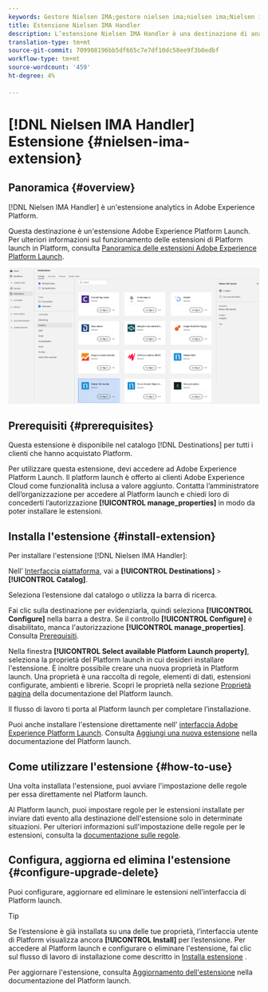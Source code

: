 ```yaml
---
keywords: Gestore Nielsen IMA;gestore nielsen ima;nielsen ima;Nielsen ima;Nielsen ima;Nielsen IMA
title: Estensione Nielsen IMA Handler
description: L’estensione Nielsen IMA Handler è una destinazione di analisi in Adobe Experience Platform. Per ulteriori informazioni sulla funzionalità di estensione, consulta la pagina dell'estensione in Adobe Exchange.
translation-type: tm+mt
source-git-commit: 709908196bb5df665c7e7df10dc58ee9f3b0edbf
workflow-type: tm+mt
source-wordcount: '459'
ht-degree: 4%

---
```



# [!DNL Nielsen IMA Handler] Estensione {#nielsen-ima-extension}

## Panoramica {#overview}

[!DNL Nielsen IMA Handler] è un&#39;estensione analytics in Adobe Experience Platform.

Questa destinazione è un&#39;estensione Adobe Experience Platform Launch. Per ulteriori informazioni sul funzionamento delle estensioni di Platform launch in Platform, consulta [Panoramica delle estensioni Adobe Experience Platform Launch](../launch-extensions/overview.md).

![Estensione Nielsen IMA Handler](../../assets/catalog/analytics/nielsen-ima/catalog.png)

## Prerequisiti {#prerequisites}

Questa estensione è disponibile nel catalogo [!DNL Destinations] per tutti i clienti che hanno acquistato Platform.

Per utilizzare questa estensione, devi accedere ad Adobe Experience Platform Launch. Il platform launch è offerto ai clienti Adobe Experience Cloud come funzionalità inclusa a valore aggiunto. Contatta l’amministratore dell’organizzazione per accedere al Platform launch e chiedi loro di concederti l’autorizzazione **[!UICONTROL manage_properties]** in modo da poter installare le estensioni.

## Installa l&#39;estensione {#install-extension}

Per installare l&#39;estensione [!DNL Nielsen IMA Handler]:

Nell’ [Interfaccia piattaforma](http://platform.adobe.com/), vai a **[!UICONTROL Destinations]** > **[!UICONTROL Catalog]**.

Seleziona l’estensione dal catalogo o utilizza la barra di ricerca.

Fai clic sulla destinazione per evidenziarla, quindi seleziona **[!UICONTROL Configure]** nella barra a destra. Se il controllo **[!UICONTROL Configure]** è disabilitato, manca l&#39;autorizzazione **[!UICONTROL manage_properties]**. Consulta [Prerequisiti](#prerequisites).

Nella finestra **[!UICONTROL Select available Platform Launch property]**, seleziona la proprietà del Platform launch in cui desideri installare l&#39;estensione. È inoltre possibile creare una nuova proprietà in Platform launch. Una proprietà è una raccolta di regole, elementi di dati, estensioni configurate, ambienti e librerie. Scopri le proprietà nella sezione [Proprietà pagina](https://experienceleague.adobe.com/docs/launch/using/reference/admin/companies-and-properties.html#properties-page) della documentazione del Platform launch.

Il flusso di lavoro ti porta al Platform launch per completare l’installazione.

Puoi anche installare l&#39;estensione direttamente nell&#39; [interfaccia Adobe Experience Platform Launch](https://launch.adobe.com/). Consulta [Aggiungi una nuova estensione](https://experienceleague.adobe.com/docs/launch/using/reference/manage-resources/extensions/overview.html?lang=en#add-a-new-extension) nella documentazione del Platform launch.

## Come utilizzare l&#39;estensione {#how-to-use}

Una volta installata l&#39;estensione, puoi avviare l&#39;impostazione delle regole per essa direttamente nel Platform launch.

Al Platform launch, puoi impostare regole per le estensioni installate per inviare dati evento alla destinazione dell&#39;estensione solo in determinate situazioni. Per ulteriori informazioni sull&#39;impostazione delle regole per le estensioni, consulta la [documentazione sulle regole](https://experienceleague.adobe.com/docs/launch/using/reference/manage-resources/rules.html).

## Configura, aggiorna ed elimina l&#39;estensione {#configure-upgrade-delete}

Puoi configurare, aggiornare ed eliminare le estensioni nell’interfaccia di Platform launch.

>[!TIP]
>
>Se l’estensione è già installata su una delle tue proprietà, l’interfaccia utente di Platform visualizza ancora **[!UICONTROL Install]** per l’estensione. Per accedere al Platform launch e configurare o eliminare l&#39;estensione, fai clic sul flusso di lavoro di installazione come descritto in [Installa estensione](#install-extension) .

Per aggiornare l&#39;estensione, consulta [Aggiornamento dell&#39;estensione](https://experienceleague.adobe.com/docs/launch/using/reference/manage-resources/extensions/extension-upgrade.html) nella documentazione del Platform launch.